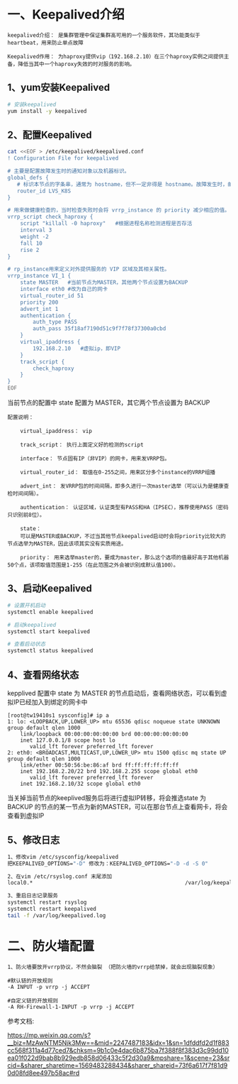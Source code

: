 # 一、Keepalived介绍

    keepalived介绍： 是集群管理中保证集群高可用的一个服务软件，其功能类似于heartbeat，用来防止单点故障

    Keepalived作用： 为haproxy提供vip（192.168.2.10）在三个haproxy实例之间提供主备，降低当其中一个haproxy失效的时对服务的影响。
    
## 1、yum安装Keepalived
```bash
# 安装keepalived
yum install -y keepalived
```

## 2、配置Keepalived
```bash
cat <<EOF > /etc/keepalived/keepalived.conf
! Configuration File for keepalived

# 主要是配置故障发生时的通知对象以及机器标识。
global_defs {
   # 标识本节点的字条串，通常为 hostname，但不一定非得是 hostname。故障发生时，邮件通知会用到。
   router_id LVS_K8S
}

# 用来做健康检查的，当时检查失败时会将 vrrp_instance 的 priority 减少相应的值。
vrrp_script check_haproxy {
    script "killall -0 haproxy"   #根据进程名称检测进程是否存活
    interval 3
    weight -2
    fall 10
    rise 2
}

# rp_instance用来定义对外提供服务的 VIP 区域及其相关属性。
vrrp_instance VI_1 {
    state MASTER   #当前节点为MASTER，其他两个节点设置为BACKUP
    interface eth0 #改为自己的网卡
    virtual_router_id 51
    priority 200
    advert_int 1
    authentication {
        auth_type PASS
        auth_pass 35f18af7190d51c9f7f78f37300a0cbd
    }
    virtual_ipaddress {
        192.168.2.10   #虚拟ip，即VIP
    }
    track_script {
        check_haproxy
    }
}
EOF
```
当前节点的配置中 state 配置为 MASTER，其它两个节点设置为 BACKUP
```
配置说明：

    virtual_ipaddress： vip

    track_script： 执行上面定义好的检测的script

    interface： 节点固有IP（非VIP）的网卡，用来发VRRP包。

    virtual_router_id： 取值在0-255之间，用来区分多个instance的VRRP组播

    advert_int： 发VRRP包的时间间隔，即多久进行一次master选举（可以认为是健康查检时间间隔）。

    authentication： 认证区域，认证类型有PASS和HA（IPSEC），推荐使用PASS（密码只识别前8位）。

    state：
    可以是MASTER或BACKUP，不过当其他节点keepalived启动时会将priority比较大的节点选举为MASTER，因此该项其实没有实质用途。

    priority： 用来选举master的，要成为master，那么这个选项的值最好高于其他机器50个点，该项取值范围是1-255（在此范围之外会被识别成默认值100）。
```

## 3、启动Keepalived

```bash
# 设置开机启动
systemctl enable keepalived

# 启动keepalived
systemctl start keepalived

# 查看启动状态
systemctl status keepalived
```

## 4、查看网络状态

kepplived 配置中 state 为 MASTER 的节点启动后，查看网络状态，可以看到虚拟IP已经加入到绑定的网卡中
```
[root@tw19410s1 sysconfig]# ip a
1: lo: <LOOPBACK,UP,LOWER_UP> mtu 65536 qdisc noqueue state UNKNOWN group default qlen 1000
    link/loopback 00:00:00:00:00:00 brd 00:00:00:00:00:00
    inet 127.0.0.1/8 scope host lo
       valid_lft forever preferred_lft forever
2: eth0: <BROADCAST,MULTICAST,UP,LOWER_UP> mtu 1500 qdisc mq state UP group default qlen 1000
    link/ether 00:50:56:be:86:af brd ff:ff:ff:ff:ff:ff
    inet 192.168.2.20/22 brd 192.168.2.255 scope global eth0
       valid_lft forever preferred_lft forever
    inet 192.168.2.10/32 scope global eth0
```

当关掉当前节点的keeplived服务后将进行虚拟IP转移，将会推选state 为 BACKUP 的节点的某一节点为新的MASTER，可以在那台节点上查看网卡，将会查看到虚拟IP

## 5、修改日志
```bash
1、修改vim /etc/sysconfig/keepalived
把KEEPALIVED_OPTIONS="-D" 修改为：KEEPALIVED_OPTIONS="-D -d -S 0"

2、在vim /etc/rsyslog.conf 末尾添加
local0.*                                                /var/log/keepalived.log

3、重启日志记录服务
systemctl restart rsyslog
systemctl restart keepalived
tail -f /var/log/keepalived.log 
```

# 二、防火墙配置

```
1、防火墙要放开vrrp协议，不然会脑裂 （把防火墙的vrrp给禁掉，就会出现脑裂现象）

#默认链的开放规则
-A INPUT -p vrrp -j ACCEPT

#自定义链的开放规则
-A RH-Firewall-1-INPUT -p vrrp -j ACCEPT 
```


参考文档:

https://mp.weixin.qq.com/s?__biz=MzAwNTM5Njk3Mw==&mid=2247487183&idx=1&sn=1dfddfd2d1f883cc568f311a4d77ced7&chksm=9b1c0e4dac6b875ba7f388f8f383d3c99dd10ea01f022d9bab8b929edb858d06433c5f2d30a9&mpshare=1&scene=23&srcid=&sharer_sharetime=1569483288434&sharer_shareid=73f6a617f7f81d90d08fd8ee497b58ac#rd  

